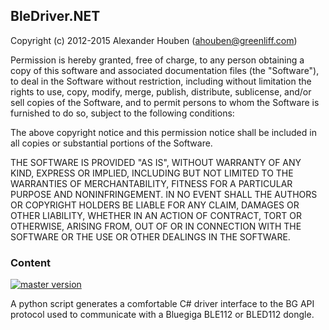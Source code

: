 ## BleDriver.NET

Copyright (c) 2012-2015 Alexander Houben (ahouben@greenliff.com)

Permission is hereby granted, free of charge, to any person obtaining a copy of
this software and associated documentation files (the "Software"), to deal in
the Software without restriction, including without limitation the rights to
use, copy, modify, merge, publish, distribute, sublicense, and/or sell copies
of the Software, and to permit persons to whom the Software is furnished to do
so, subject to the following conditions:

The above copyright notice and this permission notice shall be included in all
copies or substantial portions of the Software.

THE SOFTWARE IS PROVIDED "AS IS", WITHOUT WARRANTY OF ANY KIND, EXPRESS OR
IMPLIED, INCLUDING BUT NOT LIMITED TO THE WARRANTIES OF MERCHANTABILITY,
FITNESS FOR A PARTICULAR PURPOSE AND NONINFRINGEMENT. IN NO EVENT SHALL THE
AUTHORS OR COPYRIGHT HOLDERS BE LIABLE FOR ANY CLAIM, DAMAGES OR OTHER
LIABILITY, WHETHER IN AN ACTION OF CONTRACT, TORT OR OTHERWISE, ARISING FROM,
OUT OF OR IN CONNECTION WITH THE SOFTWARE OR THE USE OR OTHER DEALINGS IN THE
SOFTWARE.

### Content

[![master version](http://img.shields.io/myget/bledriver-feed/v/BgApiDriver.svg?style=flat)](https://www.myget.org/feed/Packages/bledriver-feed)

A python script generates a comfortable C# driver interface to the BG API
protocol used to communicate with a Bluegiga BLE112 or BLED112 dongle.

